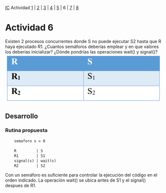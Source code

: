 [IC](INTRODUCCION-CONCURRENCIA.md) Actividad [1](ACTIVIDAD1.md) | [2](ACTIVIDAD2.md) | [3](ACTIVIDAD3.md) | [4](ACTIVIDAD4.md) | [5](ACTIVIDAD5.md) | 6 | [7](ACTIVIDAD7.md) | [8](ACTIVIDAD8.md)
# Actividad 6
Existen 2 procesos concurrentes donde S no puede ejecutar S2 hasta que R haya ejecutado R1. 
¿Cuantos semáforos deberías emplear y en que valores los deberías inicializar? ¿Dónde 
pondrías las operaciones wait() y signal()?<br>
![A2](img/T2A6.png)
## Desarrollo
### Rutina propuesta
``` 
    semaforo s = 0

    R         | S
    R1        | S1
    signal(s) | wait(s)
    R2        | S2
```
Con un semáforo es suficiente para controlar la ejecución del código en el orden indicado. 
La operación wait() se ubica antes de S1 y el signal() despues de R1.
